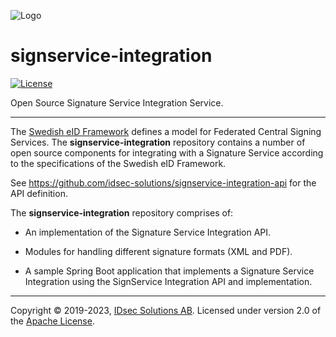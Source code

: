 ![Logo](https://idsec-solutions.github.io/signservice-integration-api/img/idsec.png)

# signservice-integration

[![License](https://img.shields.io/badge/License-Apache%202.0-blue.svg)](https://opensource.org/licenses/Apache-2.0)

Open Source Signature Service Integration Service.

---

The [Swedish eID Framework](https://docs.swedenconnect.se/technical-framework/) defines a model for Federated Central Signing Services. The **signservice-integration** repository contains a number of open source components for integrating with a Signature Service according to the specifications of the Swedish eID Framework.

See <https://github.com/idsec-solutions/signservice-integration-api> for the API definition.

The **signservice-integration** repository comprises of:

* An implementation of the Signature Service Integration API.

* Modules for handling different signature formats (XML and PDF).

* A sample Spring Boot application that implements a Signature Service Integration using the SignService
Integration API and implementation.

---

Copyright &copy; 2019-2023, [IDsec Solutions AB](http://www.idsec.se). Licensed under version 2.0 of the [Apache License](http://www.apache.org/licenses/LICENSE-2.0).
